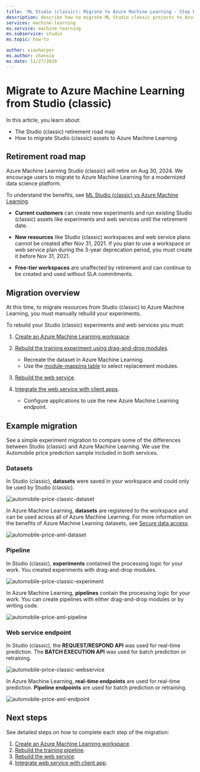 ```yaml
---
title: 'ML Studio (classic): Migrate to Azure Machine Learning - Step by step guidance'
description: describe how to migrate ML Studio classic projects to Azure Machine Learning
services: machine-learning
ms.service: machine-learning
ms.subservice: studio
ms.topic: how-to

author: xiaoharper
ms.author: zhanxia
ms.date: 11/27/2020
---
```


# Migrate to Azure Machine Learning from Studio (classic)

In this article, you learn about:
- The Studio (classic) retirement road map
- How to migrate Studio (classic) assets to Azure Machine Learning


## Retirement road map

Azure Machine Learning Studio (classic) will retire on Aug 30, 2024. We encourage users to migrate to Azure Machine Learning for a modernized data science platform.

To understand the benefits, see [ML Studio (classic) vs Azure Machine Learning](../overview-what-is-machine-learning-studio.md#ml-studio-classic-vs-azure-machine-learning-studio).

 - **Current customers** can create new experiments and run existing Studio (classic) assets like experiments and web services until the retirement date.

- **New resources** like Studio (classic) workspaces and web service plans cannot be created after Nov 31, 2021. If you plan to use a workspace or web service plan during the 3-year deprecation period, you must create it before Nov 31, 2021.

- **Free-tier workspaces** are unaffected by retirement and can continue to be created and used without SLA commitments.


## Migration overview

At this time, to migrate resources from Studio (classic) to Azure Machine Learning, you must manually rebuild your experiments.

To rebuild your Studio (classic) experiments and web services you must:

1. [Create an Azure Machine Learning workspace](../how-to-manage-workspace.md#create-a-workspace).

1. [Rebuild the training experiment using drag-and-drop modules](migrate-rebuild-experiment.md).
    - Recreate the dataset in Azure Machine Learning.
    - Use the [module-mapping table](migrate-reference.md#studio-classic-and-designer-module-mapping) to select replacement modules.
        
1. [Rebuild the web service](migrate-rebuild-web-service.md).

1. [Integrate the web service with client apps](migrate-rebuild-integrate-with-client-app.md).
    - Configure applications to use the new Azure Machine Learning endpoint.


## Example migration

See a simple experiment migration to compare some of the differences between Studio (classic) and Azure Machine Learning. We use the Automobile price prediction sample included in both services.

### Datasets

In Studio (classic), **datasets** were saved in your workspace and could only be used by Studio (classic).

![automobile-price-classic-dataset](./media/migrate-overview/studio-classic-dataset.png)

In Azure Machine Learning, **datasets** are registered to the workspace and can be used across all of Azure Machine Learning. For more information on the benefits of Azure Machine Learning datasets, see [Secure data access](../concept-data.md#reference-data-in-storage-with-datasets).

![automobile-price-aml-dataset](./media/migrate-overview/aml-dataset.png)

### Pipeline

In Studio (classic), **experiments** contained the processing logic for your work. You created experiments with drag-and-drop modules.


![automobile-price-classic-experiment](./media/migrate-overview/studio-classic-experiment.png)

In Azure Machine Learning, **pipelines** contain the processing logic for your work. You can create pipelines with either drag-and-drop modules or by writing code.

![automobile-price-aml-pipeline](./media/migrate-overview/aml-pipeline.png)

### Web service endpoint

In Studio (classic), the **REQUEST/RESPOND API** was used for real-time prediction. The **BATCH EXECUTION API** was used for batch prediction or retraining.

![automobile-price-classic-webservice](./media/migrate-overview/studio-classic-web-service.png)

In Azure Machine Learning, **real-time endpoints** are used for real-time prediction. **Pipeline endpoints** are used for  batch prediction or retraining.

![automobile-price-aml-endpoint](./media/migrate-overview/aml-endpoint.png)


## Next steps

See detailed steps on how to complete each step of the migration:

1. [Create an Azure Machine Learning workspace](../how-to-manage-workspace.md#create-a-workspace).
1. [Rebuild the training pipeline](migrate-rebuild-experiment.md).
1. [Rebuild the web service](migrate-rebuild-web-service.md).
1. [Integrate web service with client app](migrate-rebuild-integrate-with-client-app.md).






